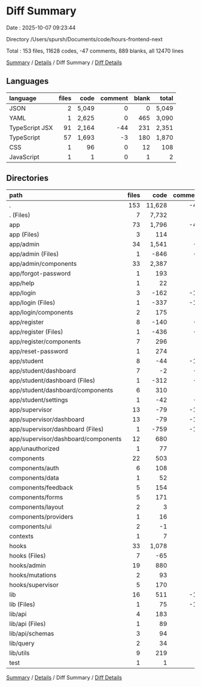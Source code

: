 # Diff Summary

Date : 2025-10-07 09:23:44

Directory /Users/spursh/Documents/code/hours-frontend-next

Total : 153 files,  11628 codes, -47 comments, 889 blanks, all 12470 lines

[Summary](results.md) / [Details](details.md) / Diff Summary / [Diff Details](diff-details.md)

## Languages
| language | files | code | comment | blank | total |
| :--- | ---: | ---: | ---: | ---: | ---: |
| JSON | 2 | 5,049 | 0 | 0 | 5,049 |
| YAML | 1 | 2,625 | 0 | 465 | 3,090 |
| TypeScript JSX | 91 | 2,164 | -44 | 231 | 2,351 |
| TypeScript | 57 | 1,693 | -3 | 180 | 1,870 |
| CSS | 1 | 96 | 0 | 12 | 108 |
| JavaScript | 1 | 1 | 0 | 1 | 2 |

## Directories
| path | files | code | comment | blank | total |
| :--- | ---: | ---: | ---: | ---: | ---: |
| . | 153 | 11,628 | -47 | 889 | 12,470 |
| . (Files) | 7 | 7,732 | 8 | 470 | 8,210 |
| app | 73 | 1,796 | -46 | 168 | 1,918 |
| app (Files) | 3 | 114 | 0 | 12 | 126 |
| app/admin | 34 | 1,541 | -9 | 120 | 1,652 |
| app/admin (Files) | 1 | -846 | -9 | -35 | -890 |
| app/admin/components | 33 | 2,387 | 0 | 155 | 2,542 |
| app/forgot-password | 1 | 193 | 4 | 20 | 217 |
| app/help | 1 | 22 | 0 | 0 | 22 |
| app/login | 3 | -162 | -11 | -17 | -190 |
| app/login (Files) | 1 | -337 | -11 | -35 | -383 |
| app/login/components | 2 | 175 | 0 | 18 | 193 |
| app/register | 8 | -140 | -8 | -8 | -156 |
| app/register (Files) | 1 | -436 | -8 | -41 | -485 |
| app/register/components | 7 | 296 | 0 | 33 | 329 |
| app/reset-password | 1 | 274 | 8 | 32 | 314 |
| app/student | 8 | -44 | -12 | 2 | -54 |
| app/student/dashboard | 7 | -2 | -8 | 4 | -6 |
| app/student/dashboard (Files) | 1 | -312 | -8 | -23 | -343 |
| app/student/dashboard/components | 6 | 310 | 0 | 27 | 337 |
| app/student/settings | 1 | -42 | -4 | -2 | -48 |
| app/supervisor | 13 | -79 | -18 | -2 | -99 |
| app/supervisor/dashboard | 13 | -79 | -18 | -2 | -99 |
| app/supervisor/dashboard (Files) | 1 | -759 | -18 | -53 | -830 |
| app/supervisor/dashboard/components | 12 | 680 | 0 | 51 | 731 |
| app/unauthorized | 1 | 77 | 0 | 9 | 86 |
| components | 22 | 503 | 0 | 79 | 582 |
| components/auth | 6 | 108 | 0 | 23 | 131 |
| components/data | 1 | 52 | 0 | 5 | 57 |
| components/feedback | 5 | 154 | 0 | 23 | 177 |
| components/forms | 5 | 171 | 0 | 24 | 195 |
| components/layout | 2 | 3 | 0 | 0 | 3 |
| components/providers | 1 | 16 | 0 | 4 | 20 |
| components/ui | 2 | -1 | 0 | 0 | -1 |
| contexts | 1 | 7 | 2 | 0 | 9 |
| hooks | 33 | 1,078 | 0 | 85 | 1,163 |
| hooks (Files) | 7 | -65 | 0 | 3 | -62 |
| hooks/admin | 19 | 880 | 0 | 60 | 940 |
| hooks/mutations | 2 | 93 | 0 | 13 | 106 |
| hooks/supervisor | 5 | 170 | 0 | 9 | 179 |
| lib | 16 | 511 | -11 | 86 | 586 |
| lib (Files) | 1 | 75 | -11 | 3 | 67 |
| lib/api | 4 | 183 | 0 | 38 | 221 |
| lib/api (Files) | 1 | 89 | 0 | 21 | 110 |
| lib/api/schemas | 3 | 94 | 0 | 17 | 111 |
| lib/query | 2 | 34 | 0 | 3 | 37 |
| lib/utils | 9 | 219 | 0 | 42 | 261 |
| test | 1 | 1 | 0 | 1 | 2 |

[Summary](results.md) / [Details](details.md) / Diff Summary / [Diff Details](diff-details.md)
